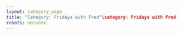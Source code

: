 ```yaml
---
layout: category_page
title: "Category: Fridays with Fred"\category: Fridays with Fred
robots: noindex
---
```


